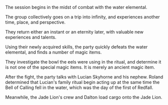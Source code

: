 <!-- TITLE: 2018-11-23 -->
<!-- SUBTITLE: The session of 2018-11-23 Earth, 3789-08-26 Ulpha -->

The session begins in the midst of combat with the water elemental.

The group collectively goes on a trip into infinity, and experiences another time, place, and perspective.

They return either an instant or an eternity later, with valuable new experiences and talents.

Using their newly acquired skills, the party quickly defeats the water elemental, and finds a number of magic items.

They investigate the bowl the eels were using in the ritual, and determine it is not one of the special magic items. It is merely an ancient magic item.

After the fight, the party talks with Lucian Skyhorne and his nephew. Roland determined that Lucian's family ritual begin acting up at the same time the Bell of Calling fell in the water, which was the day of the first of Redfall.

Meanwhile, the Jade Lion's crew and Dalton load cargo onto the Jade Lion.